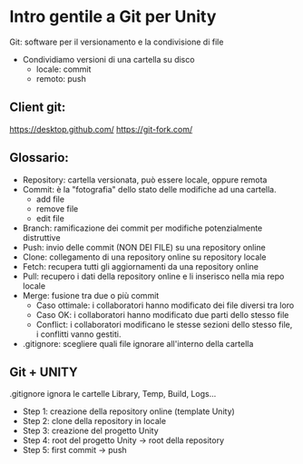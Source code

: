 # Intro gentile a Git per Unity
Git: software per il versionamento e la condivisione di file

- Condividiamo versioni di una cartella su disco
    - locale: commit
    - remoto: push

## Client git:
https://desktop.github.com/
https://git-fork.com/

## Glossario:
- Repository: cartella versionata, può essere locale, oppure remota
- Commit: è la "fotografia" dello stato delle modifiche ad una cartella.
    - add file
    - remove file
    - edit file
- Branch: ramificazione dei commit per modifiche potenzialmente distruttive
- Push: invio delle commit (NON DEI FILE) su una repository online
- Clone: collegamento di una repository online su repository locale
- Fetch: recupera tutti gli aggiornamenti da una repository online
- Pull: recupero i dati della repository online e li inserisco nella mia repo locale
- Merge: fusione tra due o più commit
    - Caso ottimale: i collaboratori hanno modificato dei file diversi tra loro
    - Caso OK: i collaboratori hanno modificato due parti dello stesso file
    - Conflict: i collaboratori modificano le stesse sezioni dello stesso file, i conflitti vanno gestiti.
- .gitignore: scegliere quali file ignorare all'interno della cartella

## Git + UNITY
.gitignore ignora le cartelle Library, Temp, Build, Logs...
* Step 1: creazione della repository online (template Unity)
* Step 2: clone della repository in locale
* Step 3: creazione del progetto Unity
* Step 4: root del progetto Unity -> root della repository
* Step 5: first commit -> push 

